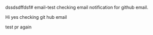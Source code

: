dssdsdffdsf# email-test
checking email notification for github email.

Hi yes
checking git hub email 

test pr again
